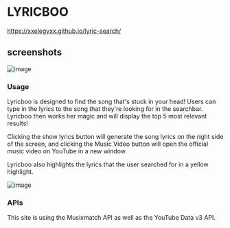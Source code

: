 # LYRICBOO
https://xxelegyxx.github.io/lyric-search/

## screenshots

![image](https://github.com/xxelegyxx/lyric-search/blob/main/screenshot-main.png)

### Usage

Lyricboo is designed to find the song that's stuck in your head! Users can type in the lyrics to the song that they're looking for in the searchbar. Lyricboo then works her magic and will display the top 5 most relevant results!

Clicking the show lyrics button will generate the song lyrics on the right side of the screen, and clicking the Music Video button will open the official music video on YouTube in a new window.

Lyricboo also highlights the lyrics that the user searched for in a yellow highlight. 

![image](https://github.com/xxelegyxx/lyric-search/blob/main/screenshot-results.png)

### APIs

This site is using the Musixmatch API as well as the YouTube Data v3 API. 
